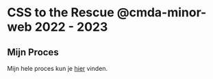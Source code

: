 # CSS to the Rescue @cmda-minor-web 2022 - 2023

## Mijn Proces

Mijn hele proces kun je [hier](https://smooth-freeze-4ae.notion.site/CSS-To-The-Rescue-83bc4f197b964d8a98e95837cf69e052) vinden.
